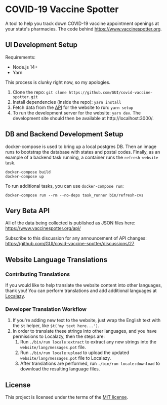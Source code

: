 # COVID-19 Vaccine Spotter

A tool to help you track down COVID-19 vaccine appointment openings at your state's pharmacies. The code behind https://www.vaccinespotter.org.

## UI Development Setup

Requirements:

- Node.js 14+
- Yarn

This process is clunky right now, so my apologies.

1. Clone the repo: `git clone https://github.com/GUI/covid-vaccine-spotter.git`
2. Install dependencies (inside the repo): `yarn install`
3. Fetch data from the [API](https://www.vaccinespotter.org/api/) for the website to run: `yarn setup`
4. To run the development server for the website: `yarn dev`. The development site should then be available at http://localhost:3000/.

## DB and Backend Development Setup

docker-compose is used to bring up a local postgres DB. Then an image runs to bootstrap the database with states and postal codes. Finally, as an example of a backend task running, a container runs the `refresh-website` task.

```
docker-compose build
docker-compose up
```

To run additional tasks, you can use `docker-compose run`:

```
docker-compose run --rm --no-deps task_runner bin/refresh-cvs
```

## Very Beta API

All of the data being collected is published as JSON files here: https://www.vaccinespotter.org/api/

Subscribe to this discussion for any announcement of API changes: https://github.com/GUI/covid-vaccine-spotter/discussions/27

## Website Language Translations

### Contributing Translations

If you would like to help translate the website content into other languages, thank you! You can perform translations and add additional languages at [Localazy](https://localazy.com/p/vaccinespotter).

### Developer Translation Workflow

1. If you're adding new text to the website, just wrap the English text with the `$t` helper, like `$t('my text here...')`.
2. In order to translate these strings into other languages, and you have permissions to Localazy, then the steps are:
   1. Run `./bin/run locale:extract` to extract any new strings into the `website/lang/messages.pot` file.
   2. Run `./bin/run locale:upload` to upload the updated `website/lang/messages.pot` file to Localazy.
   3. After translations are performed, run `./bin/run locale:download` to download the resulting language files.

## License

This project is licensed under the terms of the [MIT license](./LICENSE.txt).
